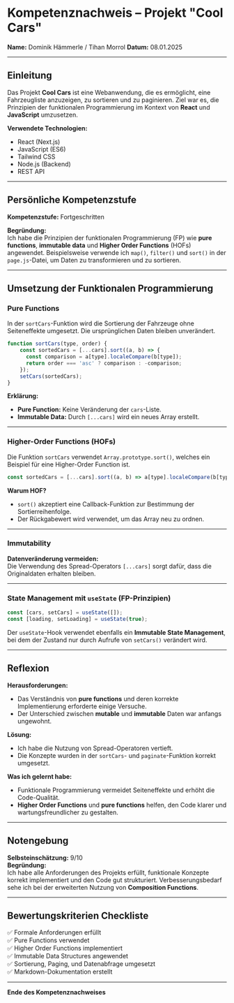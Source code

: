 # Kompetenznachweis – Projekt "Cool Cars"

**Name:** Dominik Hämmerle / Tihan Morrol 
**Datum:** 08.01.2025  

---

## Einleitung
Das Projekt **Cool Cars** ist eine Webanwendung, die es ermöglicht, eine Fahrzeugliste anzuzeigen, zu sortieren und zu paginieren. Ziel war es, die Prinzipien der funktionalen Programmierung im Kontext von **React** und **JavaScript** umzusetzen.

**Verwendete Technologien:**
- React (Next.js)
- JavaScript (ES6)
- Tailwind CSS
- Node.js (Backend)
- REST API

---

## Persönliche Kompetenzstufe
**Kompetenzstufe:** Fortgeschritten

**Begründung:**  
Ich habe die Prinzipien der funktionalen Programmierung (FP) wie **pure functions**, **immutable data** und **Higher Order Functions** (HOFs) angewendet. Beispielsweise verwende ich `map()`, `filter()` und `sort()` in der `page.js`-Datei, um Daten zu transformieren und zu sortieren.

---

## Umsetzung der Funktionalen Programmierung
### Pure Functions
In der `sortCars`-Funktion wird die Sortierung der Fahrzeuge ohne Seiteneffekte umgesetzt. Die ursprünglichen Daten bleiben unverändert.

```javascript
function sortCars(type, order) {
    const sortedCars = [...cars].sort((a, b) => {
      const comparison = a[type].localeCompare(b[type]);
      return order === 'asc' ? comparison : -comparison;
    });
    setCars(sortedCars);
}
```

**Erklärung:**  
- **Pure Function:** Keine Veränderung der `cars`-Liste.  
- **Immutable Data:** Durch `[...cars]` wird ein neues Array erstellt.

---

### Higher-Order Functions (HOFs)
Die Funktion `sortCars` verwendet `Array.prototype.sort()`, welches ein Beispiel für eine Higher-Order Function ist.

```javascript
const sortedCars = [...cars].sort((a, b) => a[type].localeCompare(b[type]));
```

**Warum HOF?**  
- `sort()` akzeptiert eine Callback-Funktion zur Bestimmung der Sortierreihenfolge.  
- Der Rückgabewert wird verwendet, um das Array neu zu ordnen.

---

### Immutability
**Datenveränderung vermeiden:**  
Die Verwendung des Spread-Operators `[...cars]` sorgt dafür, dass die Originaldaten erhalten bleiben.

---

### State Management mit `useState` (FP-Prinzipien)
```javascript
const [cars, setCars] = useState([]);
const [loading, setLoading] = useState(true);
```

Der `useState`-Hook verwendet ebenfalls ein **Immutable State Management**, bei dem der Zustand nur durch Aufrufe von `setCars()` verändert wird.

---

## Reflexion
**Herausforderungen:**  
- Das Verständnis von **pure functions** und deren korrekte Implementierung erforderte einige Versuche.  
- Der Unterschied zwischen **mutable** und **immutable** Daten war anfangs ungewohnt.  

**Lösung:**  
- Ich habe die Nutzung von Spread-Operatoren vertieft.  
- Die Konzepte wurden in der `sortCars`- und `paginate`-Funktion korrekt umgesetzt.

**Was ich gelernt habe:**  
- Funktionale Programmierung vermeidet Seiteneffekte und erhöht die Code-Qualität.  
- **Higher Order Functions** und **pure functions** helfen, den Code klarer und wartungsfreundlicher zu gestalten.

---

## Notengebung
**Selbsteinschätzung:** 9/10  
**Begründung:**  
Ich habe alle Anforderungen des Projekts erfüllt, funktionale Konzepte korrekt implementiert und den Code gut strukturiert. Verbesserungsbedarf sehe ich bei der erweiterten Nutzung von **Composition Functions**.

---

## Bewertungskriterien Checkliste
✅ Formale Anforderungen erfüllt  
✅ Pure Functions verwendet  
✅ Higher Order Functions implementiert  
✅ Immutable Data Structures angewendet  
✅ Sortierung, Paging, und Datenabfrage umgesetzt  
✅ Markdown-Dokumentation erstellt

---

**Ende des Kompetenznachweises**
